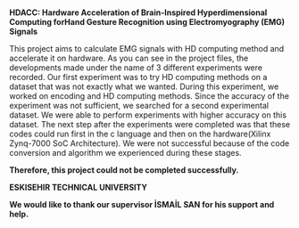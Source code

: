 # 
**HDACC: Hardware Acceleration of Brain-Inspired Hyperdimensional Computing forHand Gesture Recognition using Electromyography (EMG) Signals**

This project aims to calculate EMG signals with HD computing method and accelerate it on hardware.
As you can see in the project files, the developments made under the name of 3 different experiments 
were recorded. Our first experiment was to try HD computing methods on a dataset that was not 
exactly what we wanted. During this experiment, we worked on encoding and HD computing methods. 
Since the accuracy of the experiment was not sufficient, we searched for a second experimental dataset. 
We were able to perform experiments with higher accuracy on this dataset. The next step after the 
experiments were completed was that these codes could run first in the c language and then on the 
hardware(Xilinx Zynq-7000 SoC Architecture). We were not successful because of the code conversion 
and algorithm we experienced during these stages. 

**Therefore, this project could not be completed successfully.**

**ESKISEHIR TECHNICAL UNIVERSITY**

**We would like to thank our supervisor İSMAİL SAN for his support and help.**
